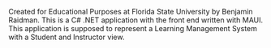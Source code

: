 Created for Educational Purposes at Florida State University by Benjamin Raidman.
This is a C# .NET application with the front end written with MAUI.
This application is supposed to represent a Learning Management System with a Student and Instructor view. 
